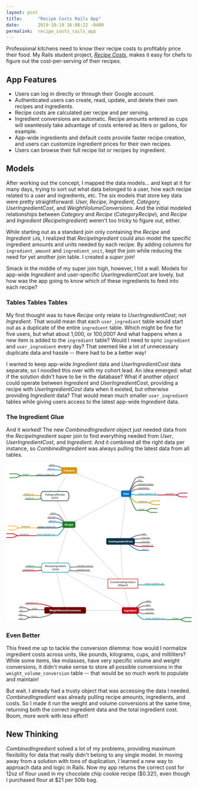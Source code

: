 ```yaml
---
layout: post
title:      "Recipe Costs Rails App"
date:       2019-10-19 16:08:22 -0400
permalink:  recipe_costs_rails_app
---
```


Professional kitchens need to know their recipe costs to profitably price their food. My Rails student project, [_Recipe Costs_](https://github.com/aparkening/recipe_costs), makes it easy for chefs to figure out the cost-per-serving of their recipes.
 
## App Features
- Users can log in directly or through their Google account.
- Authenticated users can create, read, update, and delete their own recipes and ingredients.
- Recipe costs are calculated per recipe and per serving. 
- Ingredient conversions are automatic. Recipe amounts entered as cups will  seamlessly take advantage of costs entered as liters or gallons, for example.
- App-wide ingredients and default costs provide faster recipe creation, and users can customize ingredient prices for their own recipes.
- Users can browse their full recipe list or recipes by ingredient.

## Models
After working out the concept, I mapped the data models... and kept at it for many days, trying to sort out what data belonged to a user, how each recipe related to a user and ingredients, etc. The six models that store key data were pretty straightforward: *User, Recipe, Ingredient, Category, UserIngredientCost*, and *WeightVolumeConversions*. And the initial modeled relationships between *Category* and *Recipe* (*CategoryRecipe*), and *Recipe* and *Ingredient* (*RecipeIngredient*) weren't too tricky to figure out, either.

While starting out as a standard join only containing the *Recipe* and *Ingredient* `id`s, I realized that *RecipeIngredient* could also model the specific ingredient amounts and units needed by each recipe. By adding columns for `ingredient_amount` and `ingredient_unit`, kept the join while reducing the need for yet another join table. I created a *super join*!

Smack in the middle of my super join high, however, I hit a wall. Models for app-wide *Ingredient* and user-specific *UserIngredientCost* are lovely, but how was the app going to know which of these ingredients to feed into each recipe?

### Tables Tables Tables
My first thought was to have *Recipe* only relate to *UserIngredientCost*; not *Ingredient*. That would mean that each `user_ingredient` table would start out as a duplicate of the entire `ingredient` table. Which might be fine for five users, but what about 1,000, or 100,000? And what happens when a new item is added to the `ingredient` table? Would I need to sync `ingredient` and `user_ingredient` every day? That seemed like a lot of unnecessary duplicate data and hassle -- there had to be a better way!

I wanted to keep app-wide *Ingredient* data and *UserIngredientCost* data separate, so I noodled this over with my cohort lead. An idea emerged: what if the solution didn't have to be in the database? What if another *object* could operate between *Ingredient* and *UserIngredientCost*, providing a recipe with *UserIngredientCost* data when it existed, but otherwise providing *Ingredient* data? That would mean much smaller `user_ingredient` tables while giving users access to the latest app-wide *Ingredient* data.

### The Ingredient Glue
And it worked! The new *CombinedIngredient* object just needed data from the *RecipeIngredient* super join to find everything needed from *User*, *UserIngredientCost*, and *Ingredient*. And it combined all the right data per instance, so *CombinedIngredient* was always pulling the latest data from all tables. 

![](https://github.com/aparkening/recipe_costs/blob/master/public/images/recipe-costs-data-models.png?raw=true)

### Even Better
This freed me up to tackle the conversion dilemma: how would I normalize ingredient costs across units, like pounds, kilograms, cups, and milliliters? While some items, like molasses, have very specific volume and weight conversions, it didn't make sense to store all possible conversions in the `weight_volume_conversion` table -- that would be so much work to populate and maintain!

But wait. I already had a trusty object that was accessing the data I needed. *CombinedIngredient* was already pulling recipe amounts, ingredients, and costs. So I made it run the weight and volume conversions at the same time, returning both the correct ingredient data and the total ingredient cost. Boom, more work with less effort!

## New Thinking
*CombinedIngredient* solved a lot of my problems, providing maximum flexibility for data that really didn't belong to any single model. In moving away from a solution with tons of duplication, I learned a new way to approach data and logic in Rails. Now my app returns the correct cost for 12oz of flour used in my chocolate chip cookie recipe ($0.32!), even though I purchased flour at $21 per 50lb bag.
